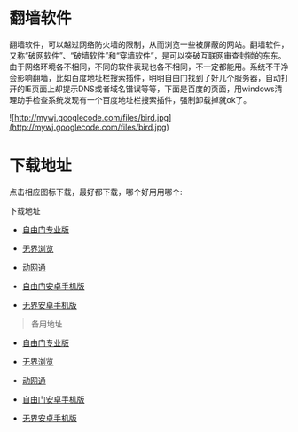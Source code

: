 # 翻墙软件 #

翻墙软件，可以越过网络防火墙的限制，从而浏览一些被屏蔽的网站。翻墙软件，又称“破网软件”、“破墙软件”和“穿墙软件”，是可以突破互联网审查封锁的东东。由于网络环境各不相同，不同的软件表现也各不相同，不一定都能用。系统不干净会影响翻墙，比如百度地址栏搜索插件，明明自由门找到了好几个服务器，自动打开的IE页面上却提示DNS或者域名错误等等，下面是百度的页面，用windows清理助手检查系统发现有一个百度地址栏搜索插件，强制卸载掉就ok了。

![http://mywj.googlecode.com/files/bird.jpg](http://mywj.googlecode.com/files/bird.jpg)
# 下载地址 #

点击相应图标下载，最好都下载，哪个好用用哪个:

下载地址

  * <a href='http://upsss.eu5.org/soft/f.zip'>自由门专业版</a>

  * <a href='http://upsss.eu5.org/soft/w.zip'>无界浏览</a>

  * <a href='http://upsss.eu5.org/soft/D.zip'>动网通</a>

  * <a href='http://upsss.eu5.org/soft/faz.zip'>自由门安卓手机版</a>

  * <a href='http://upsss.eu5.org/soft/uaz.zip'>无界安卓手机版</a>


> 备用地址

  * <a href='http://upsss.hostreo.com/soft/f.zip'>自由门专业版</a>

  * <a href='http://upsss.hostreo.com/soft/w.zip'>无界浏览</a>

  * <a href='http://upsss.hostreo.com/soft/D.zip'>动网通</a>

  * <a href='http://upsss.hostreo.com/soft/faz.zip'>自由门安卓手机版</a>

  * <a href='http://upsss.hostreo.com/soft/uaz.apk'>无界安卓手机版</a>



